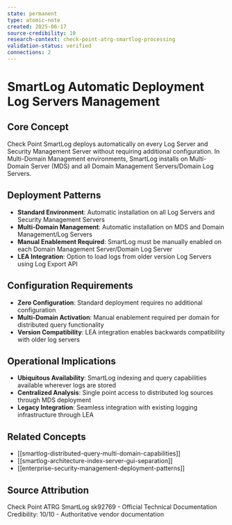 ```yaml
---
state: permanent
type: atomic-note
created: 2025-06-17
source-credibility: 10
research-context: check-point-atrg-smartlog-processing
validation-status: verified
connections: 2
---
```


# SmartLog Automatic Deployment Log Servers Management

## Core Concept
Check Point SmartLog deploys automatically on every Log Server and Security Management Server without requiring additional configuration. In Multi-Domain Management environments, SmartLog installs on Multi-Domain Server (MDS) and all Domain Management Servers/Domain Log Servers.

## Deployment Patterns
- **Standard Environment**: Automatic installation on all Log Servers and Security Management Servers
- **Multi-Domain Management**: Automatic installation on MDS and Domain Management/Log Servers  
- **Manual Enablement Required**: SmartLog must be manually enabled on each Domain Management Server/Domain Log Server
- **LEA Integration**: Option to load logs from older version Log Servers using Log Export API

## Configuration Requirements
- **Zero Configuration**: Standard deployment requires no additional configuration
- **Multi-Domain Activation**: Manual enablement required per domain for distributed query functionality
- **Version Compatibility**: LEA integration enables backwards compatibility with older log servers

## Operational Implications
- **Ubiquitous Availability**: SmartLog indexing and query capabilities available wherever logs are stored
- **Centralized Analysis**: Single point access to distributed log sources through MDS deployment
- **Legacy Integration**: Seamless integration with existing logging infrastructure through LEA

## Related Concepts
- [[smartlog-distributed-query-multi-domain-capabilities]]
- [[smartlog-architecture-index-server-gui-separation]]
- [[enterprise-security-management-deployment-patterns]]

## Source Attribution
Check Point ATRG SmartLog sk92769 - Official Technical Documentation
Credibility: 10/10 - Authoritative vendor documentation
